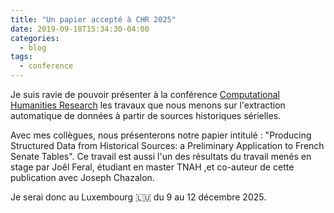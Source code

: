 ```yaml
---
title: "Un papier accepté à CHR 2025"
date: 2019-09-18T15:34:30-04:00
categories:
  - blog
tags:
  - conference
---
```


Je suis ravie de pouvoir présenter à la conférence [Computational Humanities Research](https://2025.computational-humanities-research.org/) les travaux que nous menons sur l'extraction automatique de données à partir de sources historiques sérielles.

Avec mes collègues, nous présenterons notre papier intitulé : "Producing Structured Data from Historical Sources: a Preliminary Application to French Senate Tables". Ce travail est aussi l'un des résultats du travail menés en stage par Joêl Feral, étudiant en master TNAH ,et co-auteur de cette publication avec Joseph Chazalon.

Je serai donc au Luxembourg :luxembourg: du 9 au 12 décembre 2025.
